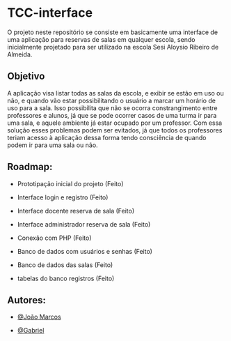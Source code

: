 # TCC-interface

O projeto neste repositório se consiste em basicamente uma interface de uma aplicação para reservas de salas em qualquer escola, sendo inicialmente projetado para ser utilizado na escola Sesi Aloysio Ribeiro de Almeida.

## Objetivo

A aplicação visa listar todas as salas da escola, e exibir se estão em uso ou não, e quando vão estar possibilitando o usuário a marcar um horário de uso para a sala. Isso possibilita que não se ocorra constrangimento entre professores e alunos, já que se pode ocorrer casos de uma turma ir para uma sala, e aquele ambiente já estar ocupado por um professor. Com essa solução esses problemas podem ser evitados, já que todos os professores teriam acesso à aplicação dessa forma tendo consciência de quando podem ir para uma sala ou não.

## Roadmap:

- Prototipação inicial do projeto (Feito)

- Interface login e registro (Feito)

- Interface docente reserva de sala (Feito)

- Interface administrador reserva de sala (Feito)

- Conexão com PHP (Feito)

- Banco de dados com usuários e senhas (Feito)

- Banco de dados das salas (Feito)

- tabelas do banco registros (Feito)

## Autores: 

- [@João Marcos](https://github.com/Joao-Sant-Ana)

- [@Gabriel](https://github.com/Purolinho)
